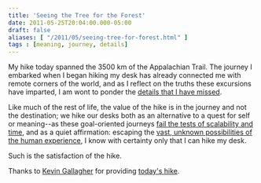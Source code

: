 ```yaml
---
title: 'Seeing the Tree for the Forest'
date: 2011-05-25T20:04:00.000-05:00
draft: false
aliases: [ "/2011/05/seeing-tree-for-forest.html" ]
tags : [meaning, journey, details]
---
```


My hike today spanned the 3500 km of the Appalachian Trail. The journey I embarked when I began hiking my desk has already connected me with remote corners of the world, and as I reflect on the truths these excursions have imparted, I am wont to ponder the [details that I have missed](http://www.youtube.com/watch?v=vJG698U2Mvo).  
  
Like much of the rest of life, the value of the hike is in the journey and not the destination; we hike our desks both as an alternative to a quest for self or meaning--as these goal-oriented journeys [fail the tests of scalability and time](http://www.youtube.com/watch?v=E7ekBkF2OXI), and as a quiet affirmation: escaping the [vast, unknown possibilities of the human experience](http://www.youtube.com/watch?v=wJ8MqvwNVds&feature=player_embedded), I know with certainty only that I can hike my desk.  
  
Such is the satisfaction of the hike.  
  
Thanks to [Kevin Gallagher](http://www.anothergallagher.com/) for providing [today's hike](http://vimeo.com/20218520).